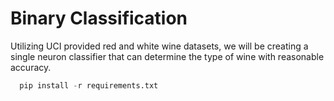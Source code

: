 # Binary Classification

Utilizing UCI provided red and white wine datasets, we will be creating a single neuron classifier that can determine the type of wine with reasonable accuracy.


```python
  pip install -r requirements.txt
```
